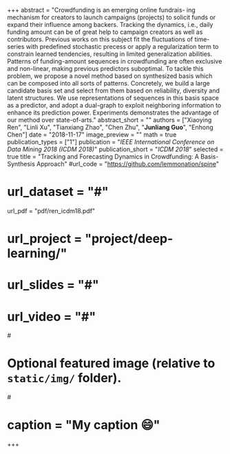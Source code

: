 +++
abstract = "Crowdfunding is an emerging online fundrais- ing mechanism for creators to launch campaigns (projects) to solicit funds or expand their influence among backers. Tracking the dynamics, i.e., daily funding amount can be of great help to campaign creators as well as contributors. Previous works on this subject fit the fluctuations of time-series with predefined stochastic precess or apply a regularization term to constrain learned tendencies, resulting in limited generalization abilities. Patterns of funding-amount sequences in crowdfunding are often exclusive and non-linear, making previous predictors suboptimal. To tackle this problem, we propose a novel method based on synthesized basis which can be composed into all sorts of patterns. Concretely, we build a large candidate basis set and select from them based on reliability, diversity and latent structures. We use representations of sequences in this basis space as a predictor, and adopt a dual-graph to exploit neighboring information to enhance its prediction power. Experiments demonstrates the advantage of our method over state-of-arts."
abstract_short = ""
authors = ["Xiaoying Ren", "Linli Xu", "Tianxiang Zhao", "Chen Zhu", "**Junliang Guo**", "Enhong Chen"]
date = "2018-11-17"
image_preview = ""
math = true
publication_types = ["1"]
publication = "*IEEE International Conference on Data Mining 2018 (ICDM 2018)*"
publication_short = "*ICDM 2018*"
selected = true
title = "Tracking and Forecasting Dynamics in Crowdfunding: A Basis-Synthesis Approach"
#url_code = "https://github.com/lemmonation/spine"
# url_dataset = "#"
url_pdf = "pdf/ren_icdm18.pdf"
# url_project = "project/deep-learning/"
# url_slides = "#"
# url_video = "#"

#<!-- [[url_custom]]
#name = "arXiv"
#url = "https://arxiv.org/abs/1802.03984" -->

# Optional featured image (relative to `static/img/` folder).
#<!-- [header]
#image = "headers/bubbles-wide.jpg" -->
# caption = "My caption :smile:"

+++
